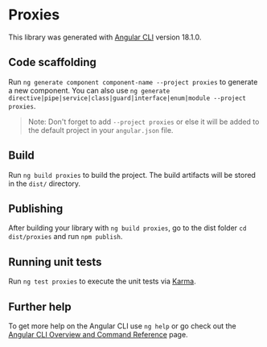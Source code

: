 # Proxies

This library was generated with [Angular CLI](https://github.com/angular/angular-cli) version 18.1.0.

## Code scaffolding

Run `ng generate component component-name --project proxies` to generate a new component. You can also use `ng generate directive|pipe|service|class|guard|interface|enum|module --project proxies`.
> Note: Don't forget to add `--project proxies` or else it will be added to the default project in your `angular.json` file. 

## Build

Run `ng build proxies` to build the project. The build artifacts will be stored in the `dist/` directory.

## Publishing

After building your library with `ng build proxies`, go to the dist folder `cd dist/proxies` and run `npm publish`.

## Running unit tests

Run `ng test proxies` to execute the unit tests via [Karma](https://karma-runner.github.io).

## Further help

To get more help on the Angular CLI use `ng help` or go check out the [Angular CLI Overview and Command Reference](https://angular.dev/tools/cli) page.
